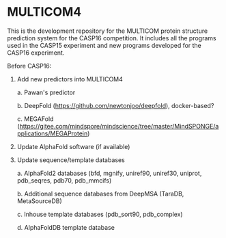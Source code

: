 # MULTICOM4
This is the development repository for the MULTICOM protein structure prediction system for the CASP16 competition. It includes all the programs used in the CASP15 experiment and new programs developed for the CASP16 experiment. 

Before CASP16:

1. Add new predictors into MULTICOM4

     a. Pawan's predictor

     b. DeepFold (https://github.com/newtonjoo/deepfold), docker-based?

     c. MEGAFold (https://gitee.com/mindspore/mindscience/tree/master/MindSPONGE/applications/MEGAProtein)
   
2. Update AlphaFold software (if available)
3. Update sequence/template databases

     a. AlphaFold2 databases (bfd, mgnify, uniref90, uniref30, uniprot, pdb_seqres, pdb70, pdb_mmcifs)

     b. Additional sequence databases from DeepMSA (TaraDB, MetaSourceDB)

     c. Inhouse template databases (pdb_sort90, pdb_complex)

     d. AlphaFoldDB template database
     
